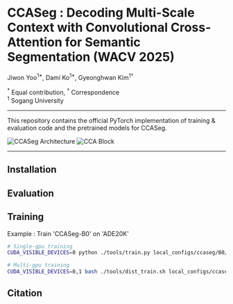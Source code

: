 # CCASeg : Decoding Multi-Scale Context with Convolutional Cross-Attention for Semantic Segmentation (WACV 2025)
Jiwon Yoo<sup>1*</sup>, Dami Ko<sup>1*</sup>, Gyeonghwan Kim<sup>1†</sup>

<sup>*</sup> Equal contribution, <sup>†</sup> Correspondence  
<sup>1</sup> Sogang University

---

This repository contains the official PyTorch implementation of training & evaluation code and the pretrained models for CCASeg.

![CCASeg Architecture](https://github.com/user-attachments/assets/186ae74d-7ab9-4c64-88a1-278bb6fcf1ec)
![CCA Block](https://github.com/user-attachments/assets/5469e50f-1f44-499a-9bd0-a373056de4c8)

---

## Installation

## Evaluation

## Training
Example : Train 'CCASeg-B0' on 'ADE20K'

```bash
# Single-gpu training
CUDA_VISIBLE_DEVICES=0 python ./tools/train.py local_configs/ccaseg/B0/ccaseg.B0.512x512.ade

# Multi-gpu training
CUDA_VISIBLE_DEVICES=0,1 bash ./tools/dist_train.sh local_configs/ccaseg/B0/ccaseg.B0.512x512.ade
```

## Citation

